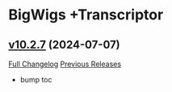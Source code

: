 # BigWigs +Transcriptor

## [v10.2.7](https://github.com/BigWigsMods/BigWigs_Transcriptor/tree/v10.2.7) (2024-07-07)
[Full Changelog](https://github.com/BigWigsMods/BigWigs_Transcriptor/compare/v10.2.6...v10.2.7) [Previous Releases](https://github.com/BigWigsMods/BigWigs_Transcriptor/releases)

- bump toc  
